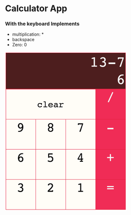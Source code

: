 # Calculator App

### With the keyboard Implements 
  * multiplication: *
  * backspace
  * Zero: 0

<img src="/public/demo.png" width="400">
